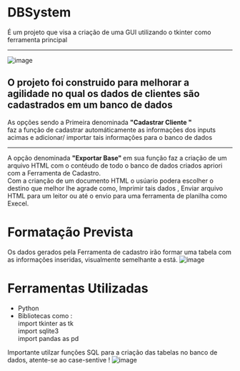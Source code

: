 # DBSystem <br>
É um projeto que visa a criação de uma GUI utilizando o tkinter como ferramenta principal <br><hr>
![image](https://user-images.githubusercontent.com/65178646/232338351-841c7994-3c80-42a5-b781-ad24baccfe10.png)
 ## O projeto foi construido para melhorar a agilidade no qual os dados de clientes são cadastrados em um banco de dados <br>
As opções sendo a Primeira denominada <strong> "Cadastrar Cliente " </strong> <br> faz a função de cadastrar automáticamente as informações dos inputs acimas e adicionar/ importar tais informações para o banco de dados <br><hr>
A opção denominada <strong> "Exportar Base" </strong> em sua função faz a criação de um arquivo HTML com o contéudo de todo o banco de dados criados apriori com a Ferramenta de Cadastro.<br>
Com a crianção de um documento HTML o usúario podera escolher o destino que melhor lhe agrade como, Imprimir tais dados , Enviar arquivo HTML para um leitor ou até o envio para uma ferramenta de  planilha como Execel.

# Formatação Prevista <br>
Os dados gerados pela Ferramenta de cadastro irão formar uma tabela com as informações inseridas, visualmente semelhante a está.
![image](https://user-images.githubusercontent.com/65178646/232338848-236df9ad-2fdd-4812-8937-141a5beb8537.png)


# Ferramentas Utilizadas <br>
 * Python
 * Bibliotecas como : <br>
  import tkinter as tk <br>
  import sqlite3 <br>
  import pandas as pd <br>
  

Importante utilzar funções SQL para a criação das tabelas no banco de dados, atente-se ao case-sentive !
![image](https://user-images.githubusercontent.com/65178646/232339031-d14298fd-04b2-4a4e-94b7-7102d0fe0bba.png)

